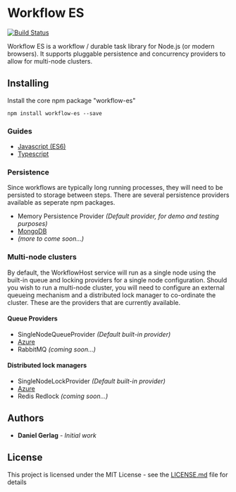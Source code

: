 # Workflow ES 

[![Build Status](https://travis-ci.org/danielgerlag/workflow-es.svg?branch=master)](https://travis-ci.org/danielgerlag/workflow-es)

Workflow ES is a workflow / durable task library for Node.js (or modern browsers).  It supports pluggable persistence and concurrency providers to allow for multi-node clusters.

## Installing

Install the core npm package "workflow-es"

```
npm install workflow-es --save
```


### Guides

* [Javascript (ES6)](https://github.com/danielgerlag/workflow-es/blob/master/es2017-guide.md)
* [Typescript](https://github.com/danielgerlag/workflow-es/blob/master/typescript-guide.md)


### Persistence

Since workflows are typically long running processes, they will need to be persisted to storage between steps.
There are several persistence providers available as seperate npm packages.

* Memory Persistence Provider *(Default provider, for demo and testing purposes)*
* [MongoDB](https://github.com/danielgerlag/workflow-es/blob/master/mongodb)
* *(more to come soon...)*

### Multi-node clusters

By default, the WorkflowHost service will run as a single node using the built-in queue and locking providers for a single node configuration.  Should you wish to run a multi-node cluster, you will need to configure an external queueing mechanism and a distributed lock manager to co-ordinate the cluster.  These are the providers that are currently available.

#### Queue Providers

* SingleNodeQueueProvider *(Default built-in provider)*
* [Azure](https://github.com/danielgerlag/workflow-es/tree/master/providers/workflow-es-azure)
* RabbitMQ *(coming soon...)*


#### Distributed lock managers

* SingleNodeLockProvider *(Default built-in provider)*
* [Azure](https://github.com/danielgerlag/workflow-es/tree/master/providers/workflow-es-azure)
* Redis Redlock *(coming soon...)*


## Authors

* **Daniel Gerlag** - *Initial work*


## License

This project is licensed under the MIT License - see the [LICENSE.md](https://github.com/danielgerlag/workflow-es/blob/master/LICENSE.md) file for details


